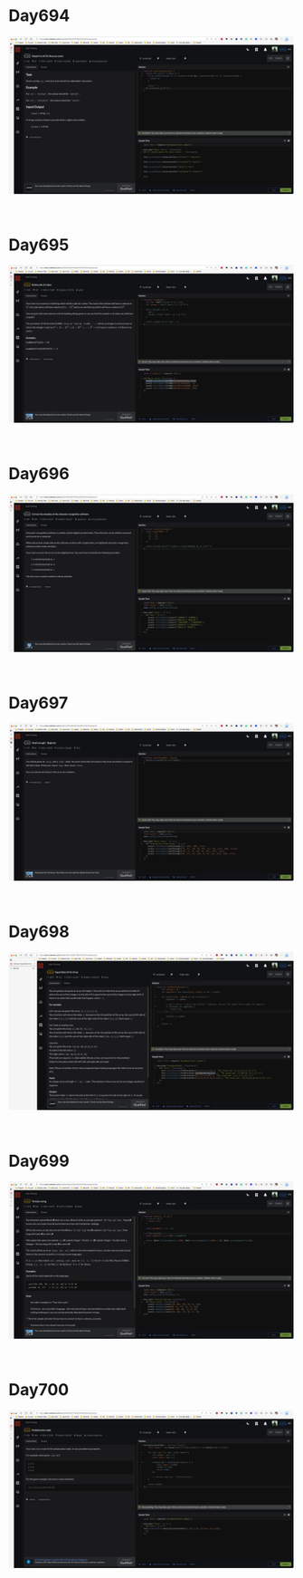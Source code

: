# Day694

![day694](2306img.assets/day694.png)

&nbsp;

# Day695

![day695](2306img.assets/day695.png)

&nbsp;

# Day696

![day696](2306img.assets/day696.png)

&nbsp;

# Day697

![day697](2306img.assets/day697.png)

&nbsp;

# Day698

![day698](2306img.assets/day698.png)

&nbsp;

# Day699

![day699](2306img.assets/day699.png)

&nbsp;

# Day700

![day700](2306img.assets/day700.png)